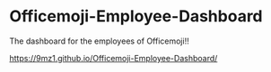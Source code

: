 # Officemoji-Employee-Dashboard
The dashboard for the employees of Officemoji!!

https://9mz1.github.io/Officemoji-Employee-Dashboard/

